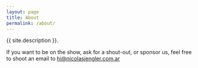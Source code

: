 ```yaml
---
layout: page
title: About
permalink: /about/
---
```


{{ site.description }}.

If you want to be on the show, ask for a shout-out, or sponsor us, feel free to shoot an email to [hi@nicolasjengler.com.ar](mailto:hi@nicolasjengler.com.ar "Drop us a line!")
